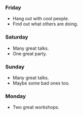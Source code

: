 ### Friday

* Hang out with cool people.
* Find out what others are doing.

### Saturday

* Many great talks.
* One great party.

### Sunday

* Many great talks.
* Maybe some bad ones too.

### Monday

* Two great workshops.

